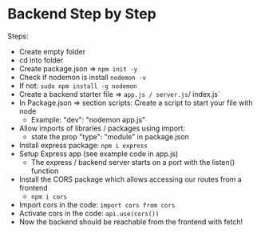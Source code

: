 # Backend Step by Step

Steps:
- Create empty folder
- cd into folder
- Create package.json => `npm init -y`
- Check if nodemon is install `nodemon -v`
- If not: `sudo npm install -g nodemon`
- Create a backend starter file => `app.js / server.js`/ index.js`
- In Package.json => section scripts: Create a script to start your file with node 
  - Example: "dev": "nodemon app.js"
- Allow imports of libraries / packages using import:
  - state the prop "type": "module" in package.json
- Install express package: `npm i express`
- Setup Express app (see example code in app.js)
  - The express / backend server starts on a port with the listen() function
- Install the CORS package which allows accessing our routes from a frontend
  - `npm i cors`
- Import cors in the code: `import cors from cors`
- Activate cors in the code: `api.use(cors())` 
- Now the backend should be reachable from the frontend with fetch!
